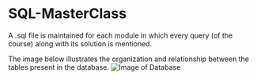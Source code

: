 # SQL-MasterClass

A .sql file is maintained for each module in which every query (of the course) along with its solution is mentioned.

The image below illustrates the organization and relationship between the tables present in the database.
![Image of Database](https://github.com/iamdhruvsharma/SQL-MasterClass/blob/master/erd_correct.png)
